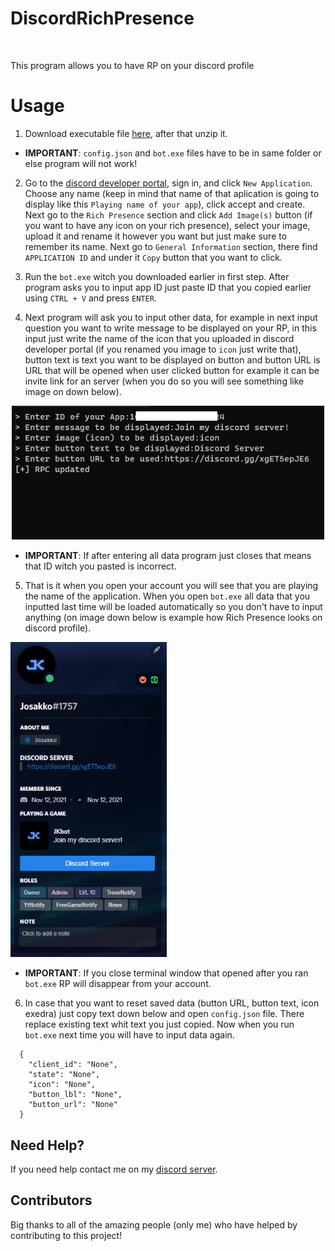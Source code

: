 # DiscordRichPresence

<p align="center">
    <span style="color: #fff; font-weight: bold;">Discord RPC</span>
<span style="color: #fff; font-weight: bold;">v1.0.0</span>
</p>

This program allows you to have RP on your discord profile

# Usage

1. Download executable file [here](https://www.mediafire.com/file/4p9jld87qggyqhe/Discord_RPC.zip/file), after that unzip it.

- **IMPORTANT**: `config.json` and `bot.exe` files have to be in same folder or else program will not work!

2. Go to the [discord developer portal](https://discord.com/developers/applications), sign in, and click `New Application`. Choose any name (keep in mind that name of that aplication is going to display like this `Playing name of your app`), click accept and create. Next go to the `Rich Presence` section and click `Add Image(s)` button (if you want to have any icon on your rich presence), select your image, upload it and rename it however you want but just make sure to remember its name. Next go to `General Information` section, there find `APPLICATION ID` and under it `Copy` button that you want to click.

3. Run the `bot.exe` witch you downloaded earlier in first step. After program asks you to input app ID just paste ID that you copied earlier using `CTRL + V` and press `ENTER`.

4. Next program will ask you to input other data, for example in next input question you want to write message to be displayed on your RP, in this input just write the name of the icon that you uploaded in discord developer portal (if you renamed you image to `icon` just write that), button text is text you want to be displayed on button and button URL is URL that will be opened when user clicked button for example it can be invite link for an server (when you do so you will see something like image on down below).

<p align="center">
  <img alt="issue" src="https://github.com/Josakko/DiscordRichPresence/blob/main/image.png?raw=true" width="500px">
</p>

- **IMPORTANT**: If after entering all data program just closes that means that ID witch you pasted is incorrect. 

5. That is it when you open your account you will see that you are playing the name of the application. When you open `bot.exe` all data that you inputted last time will be loaded automatically so you don't have to input anything (on image down below is example how Rich Presence looks on discord profile). 

<p align="left">
  <img alt="issue" src="https://github.com/Josakko/DiscordRichPresence/blob/main/screenshot.png?raw=true" width="250px">
</p>

- **IMPORTANT**: If you close terminal window that opened after you ran `bot.exe` RP will disappear from your account.

6. In case that you want to reset saved data (button URL, button text, icon exedra) just copy text down below and open `config.json` file. There replace existing text whit text you just copied. Now when you run `bot.exe` next time you will have to input data again.
 
```
  {
    "client_id": "None",
    "state": "None",
    "icon": "None",
    "button_lbl": "None",
    "button_url": "None"
  }
```

## Need Help?

If you need help contact me on my [discord server](https://discord.gg/xgET5epJE6).

## Contributors

Big thanks to all of the amazing people (only me) who have helped by contributing to this project!
